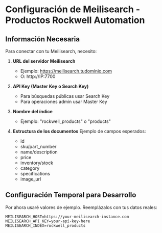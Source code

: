 # Configuración de Meilisearch - Productos Rockwell Automation

## Información Necesaria

Para conectar con tu Meilisearch, necesito:

1. **URL del servidor Meilisearch**
   - Ejemplo: https://meilisearch.tudominio.com
   - O: http://IP:7700

2. **API Key (Master Key o Search Key)**
   - Para búsquedas públicas usar Search Key
   - Para operaciones admin usar Master Key

3. **Nombre del índice**
   - Ejemplo: "rockwell_products" o "products"

4. **Estructura de los documentos**
   Ejemplo de campos esperados:
   - id
   - sku/part_number
   - name/description
   - price
   - inventory/stock
   - category
   - specifications
   - image_url

## Configuración Temporal para Desarrollo

Por ahora usaré valores de ejemplo. Reemplázalos con tus datos reales:

```env
MEILISEARCH_HOST=https://your-meilisearch-instance.com
MEILISEARCH_API_KEY=your-api-key-here
MEILISEARCH_INDEX=rockwell_products
```